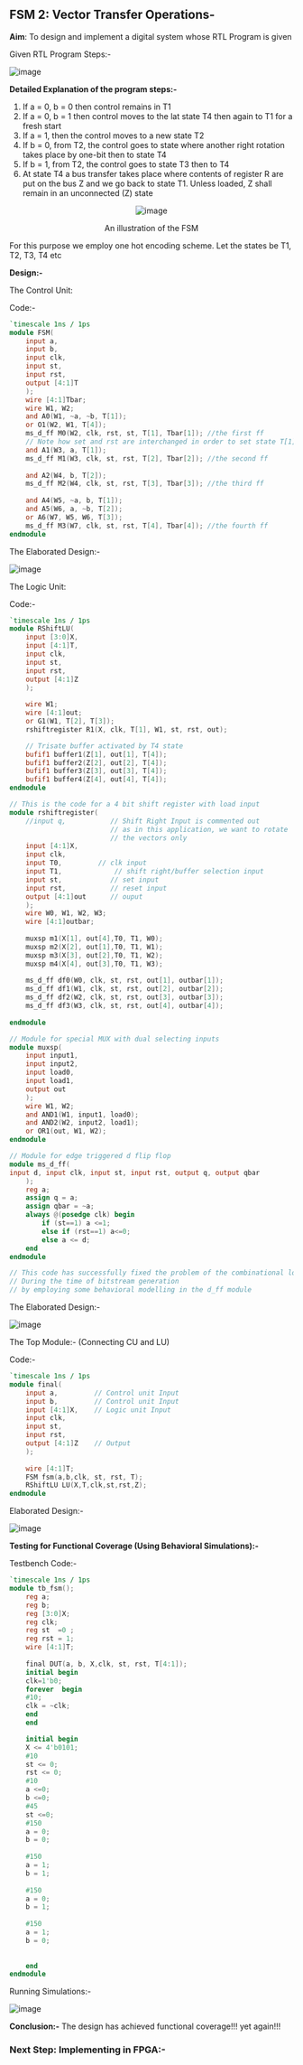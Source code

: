 ## FSM 2: Vector Transfer Operations-

<b>Aim</b>: To design and implement a digital system whose RTL Program is given

Given RTL Program Steps:-

![image](https://github.com/aryapandit200408/FSMs_in_Verilog/assets/115896451/d356c282-49a5-4180-91ea-6fea8b7ad79e)

<b>Detailed Explanation of the program steps:-</b>
1. If a = 0, b = 0 then control remains in T1
2. If a = 0, b = 1 then control moves to the lat state T4 then again to T1 for a fresh start
3. If a = 1, then the control moves to a new state T2
4. If b = 0, from T2, the control goes to state where another right rotation takes place by one-bit then to state T4
5. If b = 1, from T2, the control goes to state T3 then to T4
5. At state T4 a bus transfer takes place where contents of register R are put on the bus Z and we go back to state T1. Unless loaded, Z shall remain in an unconnected (Z) state

<div align="center">
  
![image](https://github.com/aryapandit200408/FSMs_in_Verilog/assets/115896451/39f6f319-fe02-4838-b3d0-6a80745ac281)


An illustration of the FSM
</div>

For this purpose we employ one hot encoding scheme. Let the states be T1, T2, T3, T4 etc

<b>Design:-</b>


The Control Unit:

Code:-
```verilog
`timescale 1ns / 1ps
module FSM(
    input a,
    input b,
    input clk,
    input st,
    input rst,
    output [4:1]T
    );
    wire [4:1]Tbar;
    wire W1, W2;
    and A0(W1, ~a, ~b, T[1]);    
    or O1(W2, W1, T[4]);
    ms_d_ff M0(W2, clk, rst, st, T[1], Tbar[1]); //the first ff
    // Note how set and rst are interchanged in order to set state T[1]
    and A1(W3, a, T[1]); 
    ms_d_ff M1(W3, clk, st, rst, T[2], Tbar[2]); //the second ff
    
    and A2(W4, b, T[2]);
    ms_d_ff M2(W4, clk, st, rst, T[3], Tbar[3]); //the third ff
    
    and A4(W5, ~a, b, T[1]);
    and A5(W6, a, ~b, T[2]);
    or A6(W7, W5, W6, T[3]);
    ms_d_ff M3(W7, clk, st, rst, T[4], Tbar[4]); //the fourth ff
endmodule
```

The Elaborated Design:-

![image](https://github.com/aryapandit200408/FSMs_in_Verilog/assets/115896451/40bb3344-7987-4bec-b726-d434328b5980)



The Logic Unit:

Code:-
```verilog
`timescale 1ns / 1ps
module RShiftLU(
    input [3:0]X,
    input [4:1]T,
    input clk,
    input st,
    input rst,
    output [4:1]Z
    );
    
    wire W1;
    wire [4:1]out;
    or G1(W1, T[2], T[3]);
    rshiftregister R1(X, clk, T[1], W1, st, rst, out);

    // Trisate buffer activated by T4 state
    bufif1 buffer1(Z[1], out[1], T[4]);    
    bufif1 buffer2(Z[2], out[2], T[4]);
    bufif1 buffer3(Z[3], out[3], T[4]);
    bufif1 buffer4(Z[4], out[4], T[4]);
endmodule

// This is the code for a 4 bit shift register with load input
module rshiftregister(
    //input q,           // Shift Right Input is commented out
                         // as in this application, we want to rotate
                         // the vectors only
    input [4:1]X,
    input clk,  
    input T0,         // clk input  
    input T1,             // shift right/buffer selection input
    input st,            // set input
    input rst,           // reset input
    output [4:1]out      // ouput
    );
    wire W0, W1, W2, W3;
    wire [4:1]outbar;
    
  	muxsp m1(X[1], out[4],T0, T1, W0);  
  	muxsp m2(X[2], out[1],T0, T1, W1);
  	muxsp m3(X[3], out[2],T0, T1, W2);
  	muxsp m4(X[4], out[3],T0, T1, W3);
        
    ms_d_ff df0(W0, clk, st, rst, out[1], outbar[1]);
    ms_d_ff df1(W1, clk, st, rst, out[2], outbar[2]);
    ms_d_ff df2(W2, clk, st, rst, out[3], outbar[3]);
    ms_d_ff df3(W3, clk, st, rst, out[4], outbar[4]);
    
endmodule

// Module for special MUX with dual selecting inputs
module muxsp( 
    input input1,
    input input2,
    input load0,
    input load1,
    output out
    );
    wire W1, W2;
    and AND1(W1, input1, load0);
    and AND2(W2, input2, load1);
    or OR1(out, W1, W2);
endmodule

// Module for edge triggered d flip flop
module ms_d_ff(
input d, input clk, input st, input rst, output q, output qbar
    );
    reg a;
    assign q = a;
    assign qbar = ~a;
    always @(posedge clk) begin
        if (st==1) a <=1;
        else if (rst==1) a<=0;
        else a <= d; 
    end
endmodule

// This code has successfully fixed the problem of the combinational loop
// During the time of bitstream generation
// by employing some behavioral modelling in the d_ff module

```
The Elaborated Design:-

![image](https://github.com/aryapandit200408/FSMs_in_Verilog/assets/115896451/b19a5fb0-d20f-4d0a-abcb-b2e6793c6840)


The Top Module:- (Connecting CU and LU)

Code:-
```verilog
`timescale 1ns / 1ps
module final(
    input a,         // Control unit Input
    input b,         // Control unit Input
    input [4:1]X,    // Logic unit Input
    input clk,
    input st,
    input rst,
    output [4:1]Z    // Output
    );
    
    wire [4:1]T;
    FSM fsm(a,b,clk, st, rst, T);
    RShiftLU LU(X,T,clk,st,rst,Z); 
endmodule

```

Elaborated Design:-

![image](https://github.com/aryapandit200408/FSMs_in_Verilog/assets/115896451/0f7db5da-5f45-4e55-8821-efd16f1b2170)


<b>Testing for Functional Coverage (Using Behavioral Simulations):-</b>

Testbench Code:-

```verilog
`timescale 1ns / 1ps
module tb_fsm();
    reg a;
    reg b;
    reg [3:0]X;
    reg clk;
    reg st  =0 ;
    reg rst = 1;
    wire [4:1]T;
    
    final DUT(a, b, X,clk, st, rst, T[4:1]);
    initial begin
    clk=1'b0;
    forever  begin  
    #10; 
    clk = ~clk;
    end
    end

    initial begin
    X <= 4'b0101; 
    #10  
    st <= 0;
    rst <= 0;
    #10
    a <=0;
    b <=0;
    #45
    st <=0;
    #150  
    a = 0;
    b = 0;
    
    #150
    a = 1;
    b = 1;
    
    #150
    a = 0;
    b = 1;
    
    #150
    a = 1;
    b = 0;
    
    
    end
endmodule
```

Running Simulations:-

![image](https://github.com/aryapandit200408/FSMs_in_Verilog/assets/115896451/da34e588-b8bb-4ec1-aa8a-fcb7798218b6)


<b>Conclusion:-</b> The design has achieved functional coverage!!! yet again!!!

### Next Step: Implementing in FPGA:-

